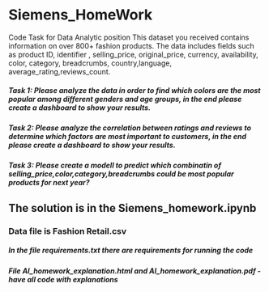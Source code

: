 # Siemens_HomeWork
Code Task for Data Analytic position
This dataset you received contains information on over 800+ fashion products. The data includes fields such as product ID, identifier , selling_price,  original_price, currency, availability, color, category, breadcrumbs, country,language, average_rating,reviews_count.

##### Task 1: Please analyze the data in order to find which colors are the most popular among different genders and age groups, in the end please create a dashboard to show your results.

##### Task 2: Please analyze the correlation between ratings and reviews to determine which factors are most important to customers, in the end please create a dashboard to show your results.

##### Task 3: Please create a modell to predict which combinatin of selling_price,color,category,breadcrumbs could be most popular products for next year?

## The solution is in the Siemens_homework.ipynb

### Data file is Fashion Retail.csv

##### In the file requirements.txt there are requirements for running the code

##### File AI_homework_explanation.html and AI_homework_explanation.pdf - have all code with explanations

